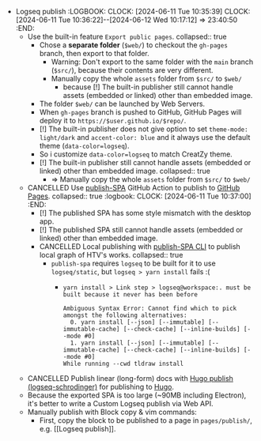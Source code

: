 - Logseq publish
  :LOGBOOK:
  CLOCK: [2024-06-11 Tue 10:35:39]
  CLOCK: [2024-06-11 Tue 10:36:22]--[2024-06-12 Wed 10:17:12] =>  23:40:50
  :END:
	- Use the built-in feature `Export public pages`.
	  collapsed:: true
		- Chose a **separate folder** (`$web/`) to checkout the `gh-pages` branch, then export to that folder.
			- Warning: Don't export to the same folder with the `main` branch (`$src/`), because their contents are very different.
			- Manually copy the whole `assets` folder from `$src/` to `$web/`
				- because [!] The built-in publisher still cannot handle assets (embedded or linked) other than embedded image.
		- The folder `$web/` can be launched by Web Servers.
		- When `gh-pages` branch is pushed to GitHub, GitHub Pages will deploy it to `https://$user.github.io/$repo/`.
		- [!] The built-in publisher does not give option to set `theme-mode: light/dark` and `accent-color: blue` and it always use the default theme (`data-color=logseq`).
		- So i customize `data-color=logseq` to match CreatZy theme.
		- [!] The built-in publisher still cannot handle assets (embedded or linked) other than embedded image.
		  collapsed:: true
			- ⇒ Manually copy the whole `assets` folder from `$src/` to `$web/`
	- CANCELLED Use [publish-SPA](https://github.com/logseq/publish-spa) GitHub Action to publish to [GitHub Pages](https://bixycler.github.io/UniinfoNotes/).
	  collapsed:: true
	  :logbook:
	  	  CLOCK: [2024-06-11 Tue 10:37:00]
	  :END:
		- [!] The published SPA has some style mismatch with the desktop app.
		- [!] The published SPA still cannot handle assets (embedded or linked) other than embedded image.
		- CANCELLED Local publishing with [publish-SPA CLI](https://github.com/logseq/publish-spa?tab=readme-ov-file#cli) to publish local graph of HTV's works.
		  collapsed:: true
			- `publish-spa` requires `logseq` to be built for it to use `logseq/static`, but `logseq > yarn install` fails :(
				- ```
				  yarn install > Link step > logseq@workspace:. must be built because it never has been before
				  
				  Ambiguous Syntax Error: Cannot find which to pick amongst the following alternatives:
				    0. yarn install [--json] [--immutable] [--immutable-cache] [--check-cache] [--inline-builds] [--mode #0]
				    1. yarn install [--json] [--immutable] [--immutable-cache] [--check-cache] [--inline-builds] [--mode #0]
				  While running --cwd tldraw install
				  
				  ```
	- CANCELLED Publish linear (long-form) docs with [Hugo publish (logseq-schrodinger)](https://github.com/sawhney17/logseq-schrodinger) for publishing to [Hugo](https://gohugo.io/).
	- Because the exported SPA is too large (~90MB including Electron), it's better to write a Custom Logseq publish via Web API.
	- Manually publish with Block copy & vim commands:
		- First, copy the block to be published to a page in `pages/publish/`, e.g. [[Logseq publish]].
